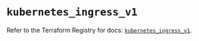 # `kubernetes_ingress_v1`

Refer to the Terraform Registry for docs: [`kubernetes_ingress_v1`](https://registry.terraform.io/providers/hashicorp/kubernetes/2.38.0/docs/resources/ingress_v1).
